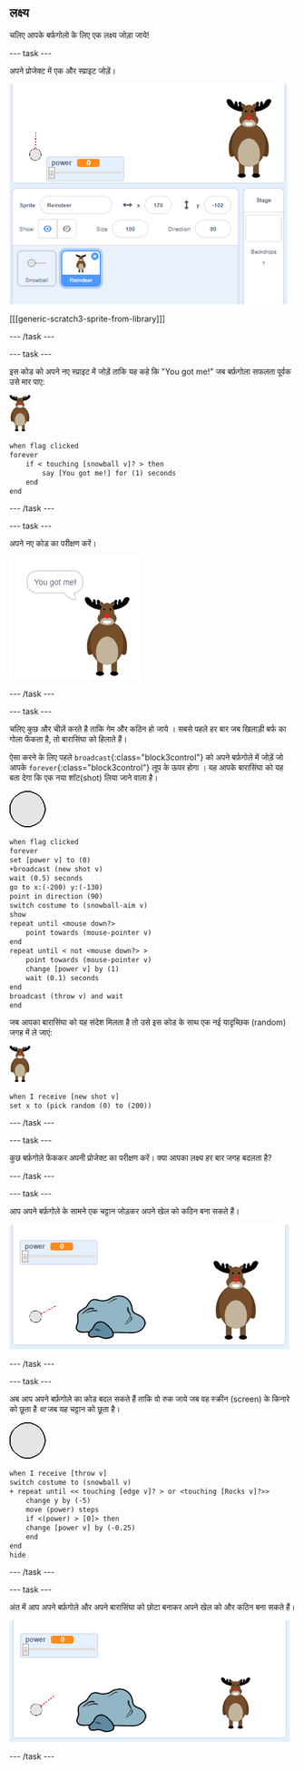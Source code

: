 ## लक्ष्य

चलिए आपके बर्फगोलो के लिए एक लक्ष्य जोड़ा जाये!

--- task ---

अपने प्रोजेक्ट में एक और स्प्राइट जोड़ें।

![a target sprite on the stage](images/snow-deer.png)

[[[generic-scratch3-sprite-from-library]]]

--- /task ---

--- task ---

इस कोड को अपने नए स्प्राइट में जोड़ें ताकि यह कहे कि "You got me!" जब बर्फ़गोला सफलता पूर्वक उसे मार पाए:

![लक्ष्य स्प्राइट](images/target-sprite.png)

```blocks3
when flag clicked
forever
    if < touching [snowball v]? > then
        say [You got me!] for (1) seconds
    end
end
```

--- /task ---

--- task ---

अपने नए कोड का परीक्षण करें।

![target sprite saying you got me!](images/snow-hit.png)

--- /task ---

--- task ---

चलिए कुछ और चीज़ें करते है ताकि गेम और कठिन हो जाये । सबसे पहले हर बार जब खिलाड़ी बर्फ का गोला फेंकता है, तो बारासिंघा को हिलाते हैं।

ऐसा करने के लिए पहले `broadcast`{:class="block3control"} को अपने बर्फ़गोले में जोड़ें जो आपके `forever`{:class="block3control"} लूप के ऊपर होगा । यह आपके बारासिंघा को यह बता देगा कि एक नया शॉट(shot) लिया जाने वाला है।

![snowball sprite](images/snowball-sprite.png)

```blocks3
when flag clicked
forever
set [power v] to (0)
+broadcast (new shot v)
wait (0.5) seconds
go to x:(-200) y:(-130)
point in direction (90)
switch costume to (snowball-aim v)
show
repeat until <mouse down?>
    point towards (mouse-pointer v)
end
repeat until < not <mouse down?> >
    point towards (mouse-pointer v)
    change [power v] by (1)
    wait (0.1) seconds
end
broadcast (throw v) and wait
end
```

जब आपका बारासिंघा को यह संदेश मिलता है तो उसे इस कोड के साथ एक नई यादृच्छिक (random) जगह में ले जाएं:

![target sprite](images/target-sprite.png)

```blocks3
when I receive [new shot v]
set x to (pick random (0) to (200))
```

--- /task ---

--- task ---

कुछ बर्फ़गोले फेंककर अपनी प्रोजेक्ट का परीक्षण करें। क्या आपका लक्ष्य हर बार जगह बदलता है?

--- /task ---

--- task ---

आप अपने बर्फ़गोले के सामने एक चट्टान जोड़कर अपने खेल को कठिन बना सकते हैं।

![rock sprite on the stage](images/snow-rock.png)

--- /task ---

--- task ---

अब आप अपने बर्फ़गोले का कोड बदल सकते हैं ताकि वो रुक जाये जब वह स्क्रीन (screen) के किनारे को छूता है _या_ जब यह चट्टान को छूता है।

![snowball sprite](images/snowball-sprite.png)

```blocks3
when I receive [throw v]
switch costume to (snowball v)
+ repeat until << touching [edge v]? > or <touching [Rocks v]?>>
    change y by (-5)
    move (power) steps
    if <(power) > [0]> then
    change [power v] by (-0.25)
    end
end
hide
```

--- /task ---

--- task ---

अंत में आप अपने बर्फ़गोले और अपने बारासिंघा को छोटा बनाकर अपने खेल को और कठिन बना सकते हैं।

![small snowball and target sprite](images/snow-small.png)

--- /task ---
